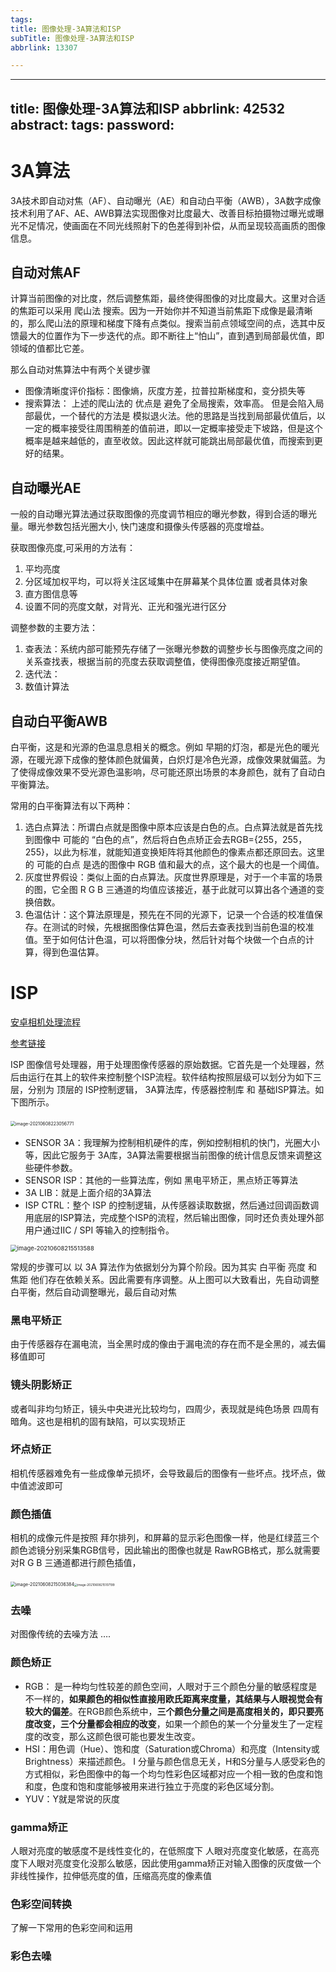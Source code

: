 ```yaml
---
tags:
title: 图像处理-3A算法和ISP
subTitle: 图像处理-3A算法和ISP
abbrlink: 13307

---
```

---
title: 图像处理-3A算法和ISP
abbrlink: 42532
abstract:
tags:
password:
---


<!--more-->

# 3A算法

3A技术即自动对焦（AF）、自动曝光（AE）和自动白平衡（AWB），3A数字成像技术利用了AF、AE、AWB算法实现图像对比度最大、改善目标拍摄物过曝光或曝光不足情况，使画面在不同光线照射下的色差得到补偿，从而呈现较高画质的图像信息。

## 自动对焦AF

计算当前图像的对比度，然后调整焦距，最终使得图像的对比度最大。这里对合适的焦距可以采用 爬山法 搜索。因为一开始你并不知道当前焦距下成像是最清晰的，那么爬山法的原理和梯度下降有点类似。搜索当前点领域空间的点，选其中反馈最大的位置作为下一步迭代的点。即不断往上“怕山”，直到遇到局部最优值，即领域的值都比它差。

那么自动对焦算法中有两个关键步骤

* 图像清晰度评价指标：图像熵，灰度方差，拉普拉斯梯度和，变分损失等
* 搜索算法： 上述的爬山法的 优点是 避免了全局搜索，效率高。 但是会陷入局部最优，一个替代的方法是 模拟退火法。他的思路是当找到局部最优值后，以一定的概率接受往周围稍差的值前进，即以一定概率接受走下坡路，但是这个概率是越来越低的，直至收敛。因此这样就可能跳出局部最优值，而搜索到更好的结果。

## 自动曝光AE

 一般的自动曝光算法通过获取图像的亮度调节相应的曝光参数，得到合适的曝光量。曝光参数包括光圈大小, 快门速度和摄像头传感器的亮度增益。

 获取图像亮度,可采用的方法有：

1. 平均亮度
2. 分区域加权平均，可以将关注区域集中在屏幕某个具体位置 或者具体对象
3. 直方图信息等
4. 设置不同的亮度文献，对背光、正光和强光进行区分

调整参数的主要方法：

1. 查表法：系统内部可能预先存储了一张曝光参数的调整步长与图像亮度之间的关系查找表，根据当前的亮度去获取调整值，使得图像亮度接近期望值。
2. 迭代法：
3. 数值计算法



## 自动白平衡AWB

白平衡，这是和光源的色温息息相关的概念。例如 早期的灯泡，都是光色的暖光源，在暖光源下成像的整体颜色就偏黄，白炽灯是冷色光源，成像效果就偏蓝。为了使得成像效果不受光源色温影响，尽可能还原出场景的本身颜色，就有了自动白平衡算法。

常用的白平衡算法有以下两种：

1. 选白点算法：所谓白点就是图像中原本应该是白色的点。白点算法就是首先找到图像中  可能的  “白色的点”，然后将白色点矫正会去RGB={255，255，255}，以此为标准，就能知道变换矩阵将其他颜色的像素点都还原回去。这里的  可能的白点 是选的图像中 RGB 值和最大的点，这个最大的也是一个阈值。
2. 灰度世界假设：类似上面的白点算法。灰度世界原理是，对于一个丰富的场景的图，它全图 R G B 三通道的均值应该接近，基于此就可以算出各个通道的变换倍数。
3. 色温估计：这个算法原理是，预先在不同的光源下，记录一个合适的校准值保存。在测试的时候，先根据图像估算色温，然后去查表找到当前色温的校准值。至于如何估计色温，可以将图像分块，然后针对每个块做一个白点的计算，得到色温估算。

# ISP

[安卓相机处理流程](https://blog.csdn.net/Z_HUALIN/article/details/78017314)

[参考链接](https://zhuanlan.zhihu.com/p/115321553)

ISP  图像信号处理器，用于处理图像传感器的原始数据。它首先是一个处理器，然后由运行在其上的软件来控制整个ISP流程。软件结构按照层级可以划分为如下三层，分别为 顶层的 ISP控制逻辑， 3A算法库，传感器控制库 和  基础ISP算法。如下图所示。

​																			<img src="https://cdn.jsdelivr.net/gh/changruowang/cloudimg/img/20210608223056.png" alt="image-20210608223056771" style="zoom:50%;" /> 

* SENSOR 3A：我理解为控制相机硬件的库，例如控制相机的快门，光圈大小等，因此它服务于 3A库，3A算法需要根据当前图像的统计信息反馈来调整这些硬件参数。
* SENSOR ISP：其他的一些算法库，例如  黑电平矫正，黑点矫正等算法
* 3A LIB：就是上面介绍的3A算法
* ISP CTRL：整个 ISP 的控制逻辑，从传感器读取数据，然后通过回调函数调用底层的ISP算法，完成整个ISP的流程，然后输出图像，同时还负责处理外部用户通过IIC / SPI 等输入的控制指令。

<img src="https://cdn.jsdelivr.net/gh/changruowang/cloudimg/img/20210608215513.png" alt="image-20210608215513588" style="zoom: 67%;" />

常规的步骤可以  以  3A 算法作为依据划分为算个阶段。因为其实   白平衡  亮度  和  焦距 他们存在依赖关系。因此需要有序调整。从上图可以大致看出，先自动调整白平衡，然后自动调整曝光，最后自动对焦



### 黑电平矫正

由于传感器存在漏电流，当全黑时成的像由于漏电流的存在而不是全黑的，减去偏移值即可

### 镜头阴影矫正

或者叫非均匀矫正，镜头中央进光比较均匀，四周少，表现就是纯色场景 四周有暗角。这也是相机的固有缺陷，可以实现矫正

### 坏点矫正

相机传感器难免有一些成像单元损坏，会导致最后的图像有一些坏点。找坏点，做中值滤波即可

### 颜色插值

相机的成像元件是按照 拜尔排列，和屏幕的显示彩色图像一样，他是红绿蓝三个颜色滤镜分别采集RGB信号，因此输出的图像也就是 RawRGB格式，那么就需要对R G B 三通道都进行颜色插值，

​											<img src="C:/Users/10729/AppData/Roaming/Typora/typora-user-images/image-20210608215036384.png" alt="image-20210608215036384" style="zoom:50%;" /><img src="https://cdn.jsdelivr.net/gh/changruowang/cloudimg/img/20210608215107.png" alt="image-20210608215107199" style="zoom: 33%;" />

### 去噪

对图像传统的去噪方法 ….

### 颜色矫正

* RGB： 是一种均匀性较差的颜色空间，人眼对于三个颜色分量的敏感程度是不一样的，**如果颜色的相似性直接用欧氏距离来度量，其结果与人眼视觉会有较大的偏差**。在RGB颜色系统中，**三个颜色分量之间是高度相关的，即只要亮度改变，三个分量都会相应的改变**，如果一个颜色的某一个分量发生了一定程度的改变，那么这颜色很可能也要发生改变。
* HSI：用色调（Hue）、饱和度（Saturation或Chroma）和亮度（Intensity或Brightness）来描述颜色。 I 分量与颜色信息无关，H和S分量与人感受彩色的方式相似，彩色图像中的每一个均匀性彩色区域都对应一个相一致的色度和饱和度，色度和饱和度能够被用来进行独立于亮度的彩色区域分割。
* YUV：Y就是常说的灰度

### gamma矫正

人眼对亮度的敏感度不是线性变化的，在低照度下 人眼对亮度变化敏感，在高亮度下人眼对亮度变化没那么敏感，因此使用gamma矫正对输入图像的灰度做一个非线性操作，拉伸低亮度的值，压缩高亮度的像素值

### 色彩空间转换

了解一下常用的色彩空间和运用

### 彩色去噪

